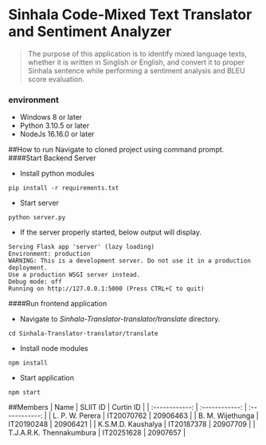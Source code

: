 # Sinhala Code-Mixed Text Translator and Sentiment Analyzer

> The purpose of this application is to identify mixed language texts, whether it is written in
Singlish or English, and convert it to proper Sinhala sentence while performing a
sentiment analysis and BLEU score evaluation.

### environment 
- Windows 8 or later 
- Python 3.10.5 or later
- NodeJs 16.16.0 or later

##How to run
Navigate to cloned project using command prompt.
####Start Backend Server
- Install python modules
```shell
pip install -r requirements.txt
```
- Start server
```shell
python server.py
```
- If the server properly started, below output will display.
```shell
Serving Flask app 'server' (lazy loading)
Environment: production
WARNING: This is a development server. Do not use it in a production deployment.
Use a production WSGI server instead.
Debug mode: off
Running on http://127.0.0.1:5000 (Press CTRL+C to quit)
```

####Run frontend application

- Navigate to *Sinhala-Translator-translator/translate* directory.
```shell
cd Sinhala-Translator-translator/translate
```
- Install node modules
```shell
npm install
```
- Start application
```shell
npm start
```

##Members
| Name  |  SLIIT ID |  Curtin ID |
| :------------: | :------------: | :------------: |
|  L. P. W. Perera |  IT20070762 | 20906463  |
|  B. M. Wijethunga | IT20190248  | 20906421  |
|  K.S.M.D. Kaushalya |  IT20187378 | 20907709  |
|  T.J.A.R.K. Thennakumbura |  IT20251628 |  20907657 |

